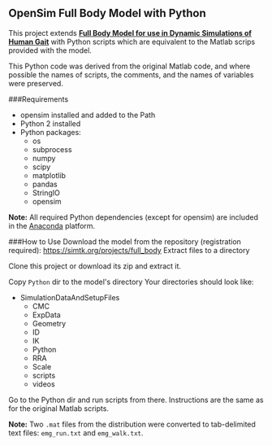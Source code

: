 ## OpenSim Full Body Model with Python

This project extends [**Full Body Model for use in Dynamic Simulations of Human Gait**](https://simtk.org/projects/full_body) with Python scripts which are equivalent to the Matlab scrips provided with the model.

This Python code was derived from the original Matlab code, and where possible the names of scripts, the comments, and the names of variables were preserved.

###Requirements
+ opensim installed and added to the Path
+ Python 2 installed
+ Python packages:
	+ os
	+ subprocess
	+ numpy
	+ scipy
	+ matplotlib
	+ pandas
	+ StringIO
	+ opensim
	
**Note:** All required Python dependencies (except for opensim) are included in the [Anaconda](https://www.anaconda.com/) platform.

	
###How to Use
Download the model from the repository (registration required):
https://simtk.org/projects/full_body
Extract files to a directory

Clone this project or download its zip and extract it.

Copy `Python` dir to the model's directory
Your directories should look like:

+ SimulationDataAndSetupFiles
	+ CMC
	+ ExpData
	+ Geometry
	+ ID
	+ IK
	+ Python
	+ RRA
	+ Scale
	+ scripts
	+ videos

Go to the Python dir and run scripts from there. Instructions are the same as for the original Matlab scripts.

**Note:** Two `.mat` files from the distribution were converted to tab-delimited text files: `emg_run.txt` and `emg_walk.txt`.



